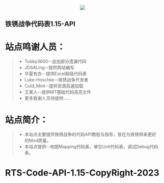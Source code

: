
<div style="display:flex;align-content: flex-start;flex-wrap: nowrap;flex-direction: row;justify-content: center;">
    <img src="http://39.105.229.249/ftp/ling/cdnpng/rts-api/logo.png">
</div>


## 铁锈战争代码表1.15-API

# 站点鸣谢人员：
> * Tobby3600--追加部分遗漏代码  
> * JDSALing--提供网站编写  
> * 华夏有衣--提供Excel超级代码表  
> * Luke-Hoschke--铁锈战争开发者
> * Cold_Mint--提供资源高速加载
> * 王某人--提供MT基础代码高亮文件
> * 更多致谢人员待提供……

# 站点简介：
> * 本站点主要提供铁锈战争的代码API教程与指导，皆在为铁锈带来更好的Mod质量。  
> * 本站点提供--地图Mapping代码表，单位Unit代码表，调试Debug代码表。

# RTS-Code-API-1.15-CopyRight-2023

<!-- docsify serve docs -->
